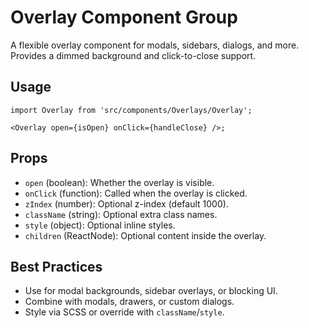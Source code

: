 # Overlay Component Group

A flexible overlay component for modals, sidebars, dialogs, and more. Provides a dimmed background and click-to-close support.

## Usage

```tsx
import Overlay from 'src/components/Overlays/Overlay';

<Overlay open={isOpen} onClick={handleClose} />;
```

## Props

- `open` (boolean): Whether the overlay is visible.
- `onClick` (function): Called when the overlay is clicked.
- `zIndex` (number): Optional z-index (default 1000).
- `className` (string): Optional extra class names.
- `style` (object): Optional inline styles.
- `children` (ReactNode): Optional content inside the overlay.

## Best Practices

- Use for modal backgrounds, sidebar overlays, or blocking UI.
- Combine with modals, drawers, or custom dialogs.
- Style via SCSS or override with `className`/`style`.
